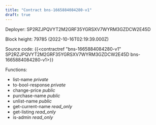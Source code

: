 ```yaml
---
title: "Contract bns-1665884084280-v1"
draft: true
---
```

Deployer: SP2RZJPQVYT2M2GRF35YGRSXV7WYRM3GZDCW2E45D


 



Block height: 79785 (2022-10-16T02:19:39.000Z)

Source code: {{<contractref "bns-1665884084280-v1" SP2RZJPQVYT2M2GRF35YGRSXV7WYRM3GZDCW2E45D bns-1665884084280-v1>}}

Functions:

* list-name _private_
* to-bool-response _private_
* change-price _public_
* purchase-name _public_
* unlist-name _public_
* get-current-name _read_only_
* get-listing _read_only_
* is-admin _read_only_
